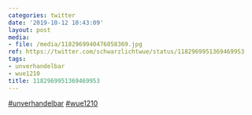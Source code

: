 ```yaml
---
categories: twitter
date: '2019-10-12 10:43:09'
layout: post
media:
- file: /media/1182969940476858369.jpg
ref: https://twitter.com/schwarzlichtwue/status/1182969951369469953
tags:
- unverhandelbar
- wue1210
title: 1182969951369469953
---
```

[#unverhandelbar](/t/unverhandelbar) [#wue1210](/t/wue1210)  